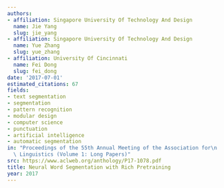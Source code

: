 ```yaml
---
authors:
- affiliation: Singapore University Of Technology And Design
  name: Jie Yang
  slug: jie_yang
- affiliation: Singapore University Of Technology And Design
  name: Yue Zhang
  slug: yue_zhang
- affiliation: University Of Cincinnati
  name: Fei Dong
  slug: fei_dong
date: '2017-07-01'
estimated_citations: 67
fields:
- text segmentation
- segmentation
- pattern recognition
- modular design
- computer science
- punctuation
- artificial intelligence
- automatic segmentation
in: "Proceedings of the 55th Annual Meeting of the Association for\n      Computational\
  \ Linguistics (Volume 1: Long Papers)"
src: https://www.aclweb.org/anthology/P17-1078.pdf
title: Neural Word Segmentation with Rich Pretraining
year: 2017
---
```

